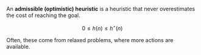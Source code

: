 An **admissible (optimistic) heuristic** is a heuristic that never overestimates the cost of reaching the goal.

$$
0 \leqslant h(n) \leqslant h^\star(n)
$$

Often, these come from relaxed problems, where more actions are available.